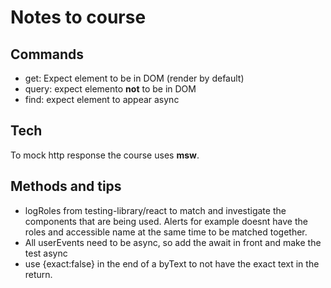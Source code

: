 # Notes to course

## Commands
- get: Expect element to be in DOM (render by default)
- query: expect elemento **not** to be in DOM
- find: expect element to appear async

## Tech

To mock http response the course uses **msw**.

## Methods and tips

- logRoles from testing-library/react to match and investigate the components that are being used. Alerts for example doesnt have the roles and accessible name at the same time to be matched together. 
- All userEvents need to be async, so add the await in front and make the test async
- use {exact:false} in the end of a byText to not have the exact text in the return.

